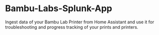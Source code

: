 # Bambu-Labs-Splunk-App
Ingest data of your Bambu Lab Printer from Home Assistant and use it for troubleshooting and progress tracking of your prints and printers.
